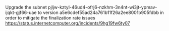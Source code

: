 Upgrade the subnet pjljw-kztyl-46ud4-ofrj6-nzkhm-3n4nt-wi3jt-ypmav-ijqkt-gjf66-uae to version a5e6cdef55ad24a761b11f26a2ee8001b905fdbb in order to mitigate the finalization rate issues https://status.internetcomputer.org/incidents/9hg19fw6ty07
